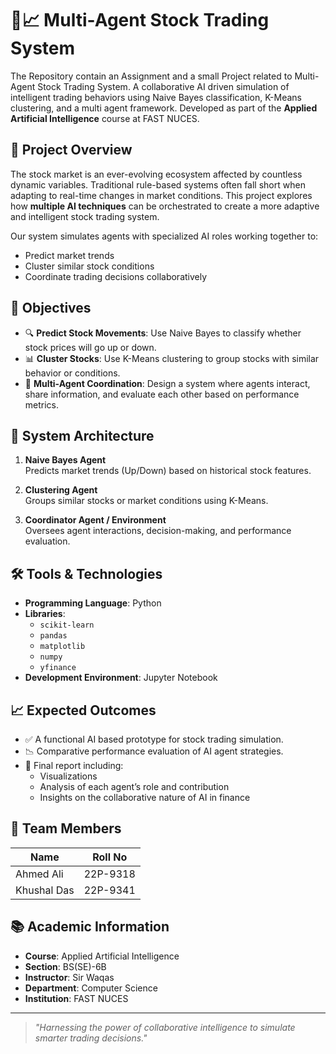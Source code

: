 # 🧠📈 Multi-Agent Stock Trading System
The Repository contain an Assignment and a small Project related to Multi-Agent Stock Trading System.
A collaborative AI driven simulation of intelligent trading behaviors using Naive Bayes classification, K-Means clustering, and a multi agent framework. Developed as part of the **Applied Artificial Intelligence** course at FAST NUCES.

## 🚀 Project Overview

The stock market is an ever-evolving ecosystem affected by countless dynamic variables. Traditional rule-based systems often fall short when adapting to real-time changes in market conditions. This project explores how **multiple AI techniques** can be orchestrated to create a more adaptive and intelligent stock trading system.

Our system simulates agents with specialized AI roles working together to:
- Predict market trends
- Cluster similar stock conditions
- Coordinate trading decisions collaboratively

## 🎯 Objectives

- 🔍 **Predict Stock Movements**: Use Naive Bayes to classify whether stock prices will go up or down.
- 📊 **Cluster Stocks**: Use K-Means clustering to group stocks with similar behavior or conditions.
- 🤖 **Multi-Agent Coordination**: Design a system where agents interact, share information, and evaluate each other based on performance metrics.

## 🧩 System Architecture

1. **Naive Bayes Agent**  
   Predicts market trends (Up/Down) based on historical stock features.

2. **Clustering Agent**  
   Groups similar stocks or market conditions using K-Means.

3. **Coordinator Agent / Environment**  
   Oversees agent interactions, decision-making, and performance evaluation.

## 🛠️ Tools & Technologies

- **Programming Language**: Python
- **Libraries**:  
  - `scikit-learn`  
  - `pandas`  
  - `matplotlib`  
  - `numpy`  
  - `yfinance`
- **Development Environment**: Jupyter Notebook

## 📈 Expected Outcomes

- ✅ A functional AI based prototype for stock trading simulation.
- 📉 Comparative performance evaluation of AI agent strategies.
- 📖 Final report including:
  - Visualizations
  - Analysis of each agent’s role and contribution
  - Insights on the collaborative nature of AI in finance

## 👥 Team Members

| Name          | Roll No     |
|---------------|-------------|
| Ahmed Ali     | 22P-9318    |
| Khushal Das   | 22P-9341    |

## 📚 Academic Information

- **Course**: Applied Artificial Intelligence  
- **Section**: BS(SE)-6B  
- **Instructor**: Sir Waqas  
- **Department**: Computer Science  
- **Institution**: FAST NUCES

---

> _"Harnessing the power of collaborative intelligence to simulate smarter trading decisions."_  

